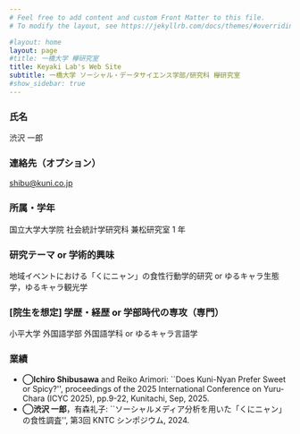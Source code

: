 ```yaml
---
# Feel free to add content and custom Front Matter to this file.
# To modify the layout, see https://jekyllrb.com/docs/themes/#overriding-theme-defaults

#layout: home
layout: page
#title: 一橋大学 欅研究室
title: Keyaki Lab's Web Site
subtitle: 一橋大学 ソーシャル・データサイエンス学部/研究科 欅研究室
#show_sidebar: true
---
```

<!--<span style="font-size: 200%">-->
### 氏名
渋沢 一郎

### 連絡先（オプション）
shibu@kuni.co.jp

### 所属・学年
国立大学大学院 社会統計学研究科 兼松研究室 1 年

### 研究テーマ or 学術的興味
地域イベントにおける「くにニャン」の食性行動学的研究 or ゆるキャラ生態学，ゆるキャラ観光学

### [院生を想定] 学歴・経歴 or 学部時代の専攻（専門）
小平大学 外国語学部 外国語学科 or ゆるキャラ言語学

### 業績
- **◯Ichiro Shibusawa** and Reiko Arimori: ``Does Kuni-Nyan Prefer Sweet or Spicy?'', proceedings of the 2025 International Conference on Yuru-Chara (ICYC 2025), pp.9-22, Kunitachi, Sep, 2025.
- **◯渋沢 一郎**，有森礼子: ``ソーシャルメディア分析を用いた「くにニャン」の食性調査'', 第3回 KNTC シンポジウム, 2024.

